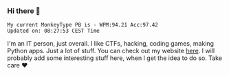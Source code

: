 ### Hi there 👋
<!-- PB START -->
```
My current MonkeyType PB is - WPM:94.21 Acc:97.42
Updated on: 08:27:53 CEST Time
```
<!-- PB END -->
I'm an IT person, just overall. I like CTFs, hacking, coding games, making Python apps. Just a lot of stuff.
You can check out my website [here](https://skill3472.github.io/).
I will probably add some interesting stuff here, when I get the idea to do so. Take care ❤️
